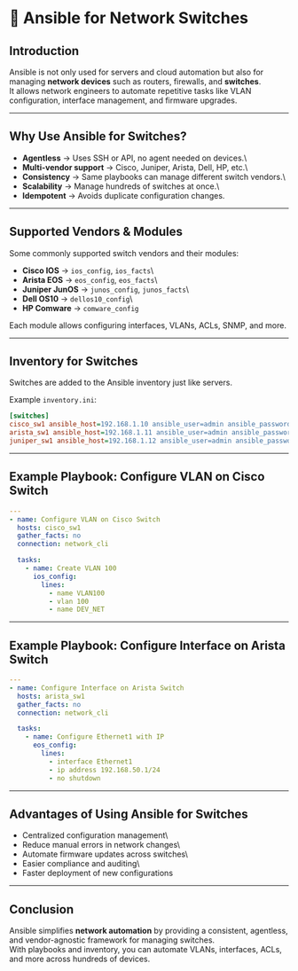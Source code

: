 # 🔌 Ansible for Network Switches

## Introduction

Ansible is not only used for servers and cloud automation but also for
managing **network devices** such as routers, firewalls, and
**switches**.\
It allows network engineers to automate repetitive tasks like VLAN
configuration, interface management, and firmware upgrades.

------------------------------------------------------------------------

## Why Use Ansible for Switches?

-   **Agentless** → Uses SSH or API, no agent needed on devices.\
-   **Multi-vendor support** → Cisco, Juniper, Arista, Dell, HP, etc.\
-   **Consistency** → Same playbooks can manage different switch
    vendors.\
-   **Scalability** → Manage hundreds of switches at once.\
-   **Idempotent** → Avoids duplicate configuration changes.

------------------------------------------------------------------------

## Supported Vendors & Modules

Some commonly supported switch vendors and their modules:

-   **Cisco IOS** → `ios_config`, `ios_facts`\
-   **Arista EOS** → `eos_config`, `eos_facts`\
-   **Juniper JunOS** → `junos_config`, `junos_facts`\
-   **Dell OS10** → `dellos10_config`\
-   **HP Comware** → `comware_config`

Each module allows configuring interfaces, VLANs, ACLs, SNMP, and more.

------------------------------------------------------------------------

## Inventory for Switches

Switches are added to the Ansible inventory just like servers.

Example `inventory.ini`:

``` ini
[switches]
cisco_sw1 ansible_host=192.168.1.10 ansible_user=admin ansible_password=MyPassword ansible_network_os=ios
arista_sw1 ansible_host=192.168.1.11 ansible_user=admin ansible_password=MyPassword ansible_network_os=eos
juniper_sw1 ansible_host=192.168.1.12 ansible_user=admin ansible_password=MyPassword ansible_network_os=junos
```

------------------------------------------------------------------------

## Example Playbook: Configure VLAN on Cisco Switch

``` yaml
---
- name: Configure VLAN on Cisco Switch
  hosts: cisco_sw1
  gather_facts: no
  connection: network_cli

  tasks:
    - name: Create VLAN 100
      ios_config:
        lines:
          - name VLAN100
          - vlan 100
          - name DEV_NET
```

------------------------------------------------------------------------

## Example Playbook: Configure Interface on Arista Switch

``` yaml
---
- name: Configure Interface on Arista Switch
  hosts: arista_sw1
  gather_facts: no
  connection: network_cli

  tasks:
    - name: Configure Ethernet1 with IP
      eos_config:
        lines:
          - interface Ethernet1
          - ip address 192.168.50.1/24
          - no shutdown
```

------------------------------------------------------------------------

## Advantages of Using Ansible for Switches

-   Centralized configuration management\
-   Reduce manual errors in network changes\
-   Automate firmware updates across switches\
-   Easier compliance and auditing\
-   Faster deployment of new configurations

------------------------------------------------------------------------

## Conclusion

Ansible simplifies **network automation** by providing a consistent,
agentless, and vendor-agnostic framework for managing switches.\
With playbooks and inventory, you can automate VLANs, interfaces, ACLs,
and more across hundreds of devices.
